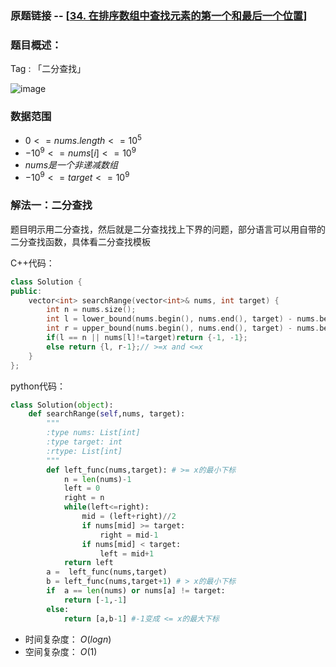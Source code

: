 ### 原题链接 -- [[34. 在排序数组中查找元素的第一个和最后一个位置](https://leetcode.cn/problems/find-first-and-last-position-of-element-in-sorted-array/)]

### 题目概述：
Tag : 「二分查找」

![image](https://user-images.githubusercontent.com/99656524/201576903-a14a3f7c-420d-4f21-bba5-61b915039c8a.png)

### 数据范围
* $0 <= nums.length <= 10^5$
* $-10^9 <= nums[i] <= 10^9$
* $nums 是一个非递减数组$
* $-10^9 <= target <= 10^9$

### 解法一：二分查找
题目明示用二分查找，然后就是二分查找找上下界的问题，部分语言可以用自带的二分查找函数，具体看二分查找模板

C++代码：
```cpp
class Solution {
public:
    vector<int> searchRange(vector<int>& nums, int target) {
        int n = nums.size();
        int l = lower_bound(nums.begin(), nums.end(), target) - nums.begin(); //>=x
        int r = upper_bound(nums.begin(), nums.end(), target) - nums.begin(); // >x
        if(l == n || nums[l]!=target)return {-1, -1};
        else return {l, r-1};// >=x and <=x
    }
};
```

python代码：
```py
class Solution(object):
    def searchRange(self,nums, target):
        """
        :type nums: List[int]
        :type target: int
        :rtype: List[int]
        """
        def left_func(nums,target): # >= x的最小下标
            n = len(nums)-1
            left = 0
            right = n
            while(left<=right):
                mid = (left+right)//2
                if nums[mid] >= target:
                    right = mid-1
                if nums[mid] < target:
                    left = mid+1
            return left
        a =  left_func(nums,target)
        b = left_func(nums,target+1) # > x的最小下标
        if  a == len(nums) or nums[a] != target: 
            return [-1,-1]
        else:
            return [a,b-1] #-1变成 <= x的最大下标
```
* 时间复杂度： $O(logn)$
* 空间复杂度： $O(1)$
